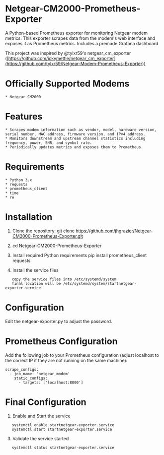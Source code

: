 # Netgear-CM2000-Prometheus-Exporter
A Python-based Prometheus exporter for monitoring Netgear modem metrics. This exporter scrapes data from the modem's web interface and exposes it as Prometheus metrics. Includes a premade Grafana dashboard

This project was inspired by @tylxr59's netgear_cm_exporter ([https://github.com/ickymettle/netgear_cm_exporter](https://github.com/tylxr59/Netgear-Modem-Prometheus-Exporter))

# Officially Supported Modems
    * Netgear CM2000

# Features
    * Scrapes modem information such as vendor, model, hardware version, serial number, MAC address, firmware version, and IPv4 address.
    * Monitors downstream and upstream channel statistics including frequency, power, SNR, and symbol rate.
    * Periodically updates metrics and exposes them to Prometheus.

# Requirements
    * Python 3.x
    * requests
    * prometheus_client
    * time
    * re

# Installation
1. Clone the repository: 
   git clone https://github.com/jhgrazier/Netgear-CM2000-Prometheus-Exporter.git

2. cd Netgear-CM2000-Prometheus-Exporter

3. Install required Python requirements
   pip install prometheus_client requests

4. Install the service files
```   
   copy the service files into /etc/systemd/system
   final location will be /etc/systemd/system/startnetgear-exporter.service
```

# Configuration
Edit the netgear-exporter.py to adjust the password.

# Prometheus Configuration
Add the following job to your Prometheus configuration (adjust localhost to the correct IP if they are not running on the same machine):

```
scrape_configs:
  - job_name: 'netgear_modem'
    static_configs:
      - targets: ['localhost:8000']
```

# Final Configuration

1. Enable and Start the service
```
   systemctl enable startnetgear-exporter.service
   systemctl start startnetgear-exporter.service
```

3. Validate the service started
```
   systemctl status startnetgear-exporter.service
```
